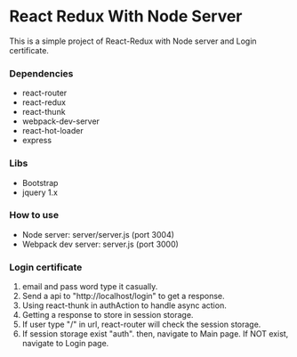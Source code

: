 # React Redux With Node Server
This is a simple project of React-Redux with Node server and Login certificate.

### Dependencies
  * react-router
  * react-redux
  * react-thunk
  * webpack-dev-server
  * react-hot-loader
  * express

### Libs
  * Bootstrap
  * jquery 1.x

### How to use
  * Node server: server/server.js (port 3004)
  * Webpack dev server: server.js (port 3000)

### Login certificate
  1. email and pass word type it casually.
  2. Send a api to "http://localhost/login" to get a response.
  3. Using react-thunk in authAction to handle async action.
  4. Getting a response to store in session storage.
  5. If user type "/" in url, react-router will check the session storage.
  6. If session storage exist "auth". then, navigate to Main page. If NOT exist, navigate to Login page.
